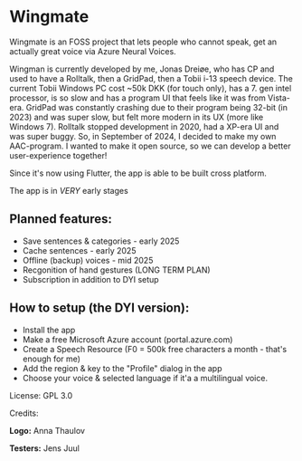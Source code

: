 # Wingmate

Wingmate is an FOSS project that lets people who cannot speak, get an actually great voice via Azure Neural Voices.

Wingman is currently developed by me, Jonas Dreiøe, who has CP and used to have a Rolltalk, then a GridPad, then a Tobii i-13 speech device. The current Tobii Windows PC cost ~50k DKK (for touch only), has a 7. gen intel processor, is so slow and has a program UI that feels like it was from Vista-era. GridPad was constantly crashing due to their program being 32-bit (in 2023) and was super slow, but felt more modern in its UX (more like Windows 7). Rolltalk stopped development in 2020, had a XP-era UI and was super buggy. So, in September of 2024, I decided to make my own AAC-program. I wanted to make it open source, so we can develop a better user-experience together!

Since it's now using Flutter, the app is able to be built cross platform.

The app is in _VERY_ early stages

## Planned features:
- Save sentences & categories - early 2025
- Cache sentences - early 2025
- Offline (backup) voices - mid 2025
- Recgonition of hand gestures (LONG TERM PLAN)
- Subscription in addition to DYI setup 

## How to setup (the DYI version):

- Install the app
- Make a free Microsoft Azure account (portal.azure.com) 
- Create a Speech Resource (F0 = 500k free characters a month - that's enough for me)
- Add the region & key to the "Profile" dialog in the app
- Choose your voice & selected language if it'a a multilingual voice. 

License: GPL 3.0

Credits: 

**Logo:** Anna Thaulov

**Testers:** 
Jens Juul
